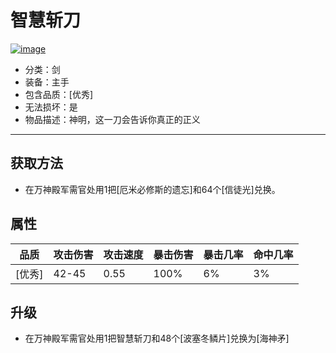 # 智慧斩刀
<a href="https://imgbb.com/"><img src="https://i.ibb.co/s5Pw5JG/image.png" alt="image" border="0"></a>
* 分类：剑
* 装备：主手
* 包含品质：[优秀]
* 无法损坏：是
* 物品描述：神明，这一刀会告诉你真正的正义
---
## 获取方法
* 在万神殿军需官处用1把[厄米必修斯的遗忘]和64个[信徒光]兑换。
## 属性
|品质|攻击伤害|攻击速度|暴击伤害|暴击几率|命中几率|
|----|----|----|----|----|----|
|[优秀]|42-45|0.55|100%|6%|3%|
## 升级
* 在万神殿军需官处用1把智慧斩刀和48个[波塞冬鳞片]兑换为[海神矛]
